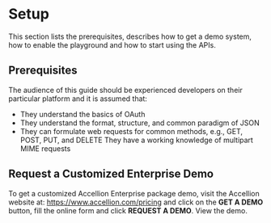 # Setup
This section lists the prerequisites, describes how to get a demo system, how to enable the playground and how to start using the APIs.
## Prerequisites
The audience of this guide should be experienced developers on their particular platform and it is assumed that:
  - They understand the basics of OAuth
  - They understand the format, structure, and common paradigm of JSON
  - They can formulate web requests for common methods, e.g., GET, POST, PUT, and DELETE They have a working knowledge of multipart MIME requests
## Request a Customized Enterprise Demo
To get a customized Accellion Enterprise package demo, visit the Accellion website at:
https://www.accellion.com/pricing and click on the **GET A DEMO** button, fill the online form and click **REQUEST A DEMO**.
View the demo.
